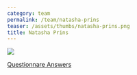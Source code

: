 ```yaml
---
category: team
permalink: /team/natasha-prins
teaser: /assets/thumbs/natasha-prins.png
title: Natasha Prins
---
```


<img src="/assets/img/natasha-prins.jpg" />

[Questionnare Answers](https://drive.google.com/open?id=1DVGVLUaoRI6GqTJnMF6LNkTB18WmhVnWlpy4C2Hdemc)
